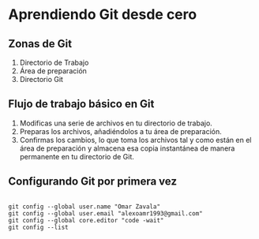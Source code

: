 # Aprendiendo Git desde cero

## Zonas de Git

1. Directorio de Trabajo
2. Área de preparación
3. Directorio Git

## Flujo de trabajo básico en Git

1. Modificas una serie de archivos en tu directorio de trabajo.
2. Preparas los archivos, añadiéndolos a tu área de preparación.
3. Confirmas los cambios, lo que toma los archivos tal y como están en el área de preparación y almacena esa copia instantánea de manera permanente en tu directorio de Git.

## Configurando Git por primera vez

```plain-text

git config --global user.name "Omar Zavala"
git config --global user.email "alexoamr1993@gmail.com"
git config --global core.editor "code -wait"
git config --list

```